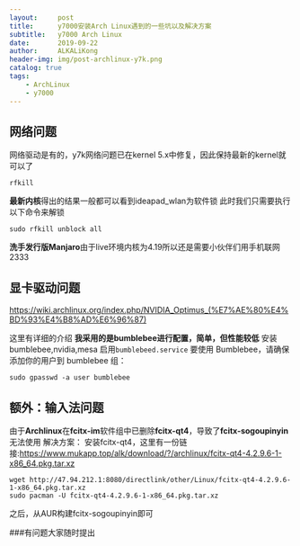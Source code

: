 ```yaml
---
layout:     post
title:      y7000安装Arch Linux遇到的一些坑以及解决方案
subtitle:   y7000 Arch Linux
date:       2019-09-22
author:     ALKALiKong
header-img: img/post-archlinux-y7k.png
catalog: true
tags:
    - ArchLinux
    - y7000
---
```


## 网络问题
网络驱动是有的，y7k网络问题已在kernel 5.x中修复，因此保持最新的kernel就可以了
```
rfkill
```
**最新内核**得出的结果一般都可以看到ideapad_wlan为软件锁
此时我们只需要执行以下命令来解锁
```
sudo rfkill unblock all
```
**洗手发行版Manjaro**由于live环境内核为4.19所以还是需要小伙伴们用手机联网2333

## 显卡驱动问题

https://wiki.archlinux.org/index.php/NVIDIA_Optimus_(%E7%AE%80%E4%BD%93%E4%B8%AD%E6%96%87)

这里有详细的介绍
**我采用的是bumblebee进行配置，简单，但性能较低**
安装bumblebee,nvidia,mesa
启用```bumblebeed.service```
要使用 Bumblebee，请确保添加你的用户到 bumblebee 组：
```
sudo gpasswd -a user bumblebee
```

## 额外：输入法问题
由于**Archlinux**在**fcitx-im**软件组中已删除**fcitx-qt4**，导致了**fcitx-sogoupinyin**无法使用
解决方案：
安装fcitx-qt4，这里有一份链接:https://www.mukapp.top/alk/download/?/archlinux/fcitx-qt4-4.2.9.6-1-x86_64.pkg.tar.xz

```
wget http://47.94.212.1:8080/directlink/other/Linux/fcitx-qt4-4.2.9.6-1-x86_64.pkg.tar.xz
sudo pacman -U fcitx-qt4-4.2.9.6-1-x86_64.pkg.tar.xz
```
之后，从AUR构建fcitx-sogoupinyin即可

###有问题大家随时提出
